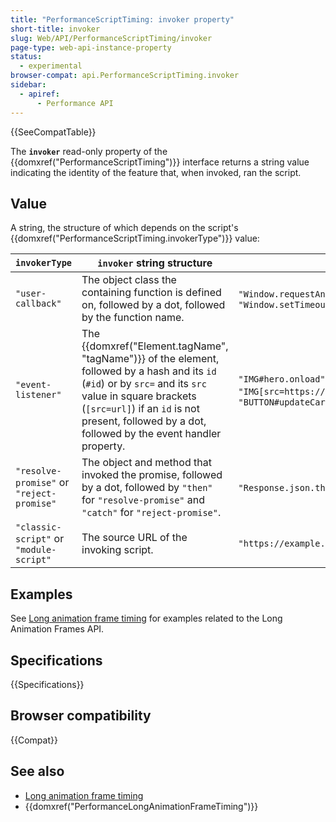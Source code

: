 ```yaml
---
title: "PerformanceScriptTiming: invoker property"
short-title: invoker
slug: Web/API/PerformanceScriptTiming/invoker
page-type: web-api-instance-property
status:
  - experimental
browser-compat: api.PerformanceScriptTiming.invoker
sidebar:
  - apiref:
      - Performance API
---
```


{{SeeCompatTable}}

The **`invoker`** read-only property of the {{domxref("PerformanceScriptTiming")}} interface returns a string value indicating the identity of the feature that, when invoked, ran the script.

## Value

A string, the structure of which depends on the script's {{domxref("PerformanceScriptTiming.invokerType")}} value:

| `invokerType`                             | `invoker` string structure                                                                                                                                                                                                                                    | Example(s)                                                                                          |
| ----------------------------------------- | ------------------------------------------------------------------------------------------------------------------------------------------------------------------------------------------------------------------------------------------------------------- | --------------------------------------------------------------------------------------------------- |
| `"user-callback"`                         | The object class the containing function is defined on, followed by a dot, followed by the function name.                                                                                                                                                     | `"Window.requestAnimationFrame"`, `"Window.setTimeout"`                                             |
| `"event-listener"`                        | The {{domxref("Element.tagName", "tagName")}} of the element, followed by a hash and its `id` (`#id`) or by `src=` and its `src` value in square brackets (`[src=url]`) if an `id` is not present, followed by a dot, followed by the event handler property. | `"IMG#hero.onload"`, `"IMG[src=https://example.com/img.jpg].onload"`, `"BUTTON#updateCart.onclick"` |
| `"resolve-promise"` or `"reject-promise"` | The object and method that invoked the promise, followed by a dot, followed by `"then"` for `"resolve-promise"` and `"catch"` for `"reject-promise"`.                                                                                                         | `"Response.json.then"`, `"Response.json.catch"`                                                     |
| `"classic-script"` or `"module-script"`   | The source URL of the invoking script.                                                                                                                                                                                                                        | `"https://example.com/scripts/myscript.js"`                                                         |

## Examples

See [Long animation frame timing](/en-US/docs/Web/API/Performance_API/Long_animation_frame_timing#examples) for examples related to the Long Animation Frames API.

## Specifications

{{Specifications}}

## Browser compatibility

{{Compat}}

## See also

- [Long animation frame timing](/en-US/docs/Web/API/Performance_API/Long_animation_frame_timing)
- {{domxref("PerformanceLongAnimationFrameTiming")}}
